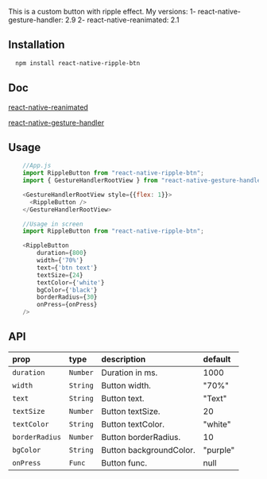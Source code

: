 This is a custom button with ripple effect.
My versions:
1- react-native-gesture-handler: 2.9
2- react-native-reanimated: 2.1

## Installation

```bash
  npm install react-native-ripple-btn
```

## Doc

[react-native-reanimated](https://docs.swmansion.com/react-native-reanimated/)

[react-native-gesture-handler](https://docs.swmansion.com/react-native-gesture-handler/docs/)

## Usage

```js
    //App.js
    import RippleButton from "react-native-ripple-btn";
    import { GestureHandlerRootView } from "react-native-gesture-handler";

    <GestureHandlerRootView style={{flex: 1}}>
      <RippleButton />
    </GestureHandlerRootView>

    //Usage in screen
    import RippleButton from "react-native-ripple-btn";

    <RippleButton
        duration={800}
        width={'70%'}
        text={'btn text'}
        textSize={24}
        textColor={'white'}
        bgColor={'black'}
        borderRadius={30}
        onPress={onPress}
    />
```

## API

| prop           | type     | description             | default  |
| :------------- | :------- | :---------------------- | :------- |
| `duration`     | `Number` | Duration in ms.         | 1000     |
| `width`        | `String` | Button width.           | "70%"    |
| `text`         | `String` | Button text.            | "Text"   |
| `textSize`     | `Number` | Button textSize.        | 20       |
| `textColor`    | `String` | Button textColor.       | "white"  |
| `borderRadius` | `Number` | Button borderRadius.    | 10       |
| `bgColor`      | `String` | Button backgroundColor. | "purple" |
| `onPress`      | `Func`   | Button func.            | null     |

